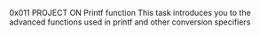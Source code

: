 0x011 PROJECT ON Printf function
This task introduces you to the advanced functions used in printf and other conversion specifiers
